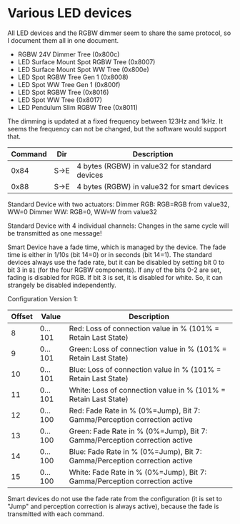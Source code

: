 # Various LED devices

All LED devices and the RGBW dimmer seem to share the same protocol, so I document them all in one document.

- RGBW 24V Dimmer Tree (0x800c)
- LED Surface Mount Spot RGBW Tree (0x8007)
- LED Surface Mount Spot WW Tree (0x800e)
- LED Spot RGBW Tree Gen 1 (0x8008)
- LED Spot WW Tree Gen 1 (0x800f)
- LED Spot RGBW Tree (0x8016)
- LED Spot WW Tree (0x8017)
- LED Pendulum Slim RGBW Tree (0x8011)

The dimming is updated at a fixed frequency between 123Hz and 1kHz. It seems the frequency can not be changed, but the software would support that.


| Command | Dir | Description |
| ------  | --- | ----------- |
|    0x84 | S→E | 4 bytes (RGBW) in value32 for standard devices |
|    0x88 | S→E | 4 bytes (RGBW) in value32 for smart devices |

Standard Device with two actuators:
Dimmer RGB: RGB=RGB from value32, WW=0
Dimmer WW: RGB=0, WW=W from value32

Standard Device with 4 individual channels:
Changes in the same cycle will be transmitted as one message!

Smart Device have a fade time, which is managed by the device. The fade time is either in 1/10s (bit 14=0) or in seconds (bit 14=1). The standard devices always use the fade rate, but it can be disabled by setting bit 0 to bit 3 in `B1` (for the four RGBW components). If any of the bits 0-2 are set, fading is disabled for RGB. If bit 3 is set, it is disabled for white. So, it can strangely be disabled independently.


Configuration Version 1:

| Offset   | Value | Description |
| -------- | ----- | ----------- |
|        8 | 0…101 | Red: Loss of connection value in % (101% = Retain Last State) |
|        9 | 0…101 | Green: Loss of connection value in % (101% = Retain Last State) |
|       10 | 0…101 | Blue: Loss of connection value in % (101% = Retain Last State) |
|       11 | 0…101 | White: Loss of connection value in % (101% = Retain Last State) |
|       12 | 0…100 | Red: Fade Rate in % (0%=Jump), Bit 7: Gamma/Perception correction active |
|       13 | 0…100 | Green: Fade Rate in % (0%=Jump), Bit 7: Gamma/Perception correction active |
|       14 | 0…100 | Blue: Fade Rate in % (0%=Jump), Bit 7: Gamma/Perception correction active |
|       15 | 0…100 | White: Fade Rate in % (0%=Jump), Bit 7: Gamma/Perception correction active |

Smart devices do not use the fade rate from the configuration (it is set to "Jump" and perception correction is always active), because the fade is transmitted with each command.
